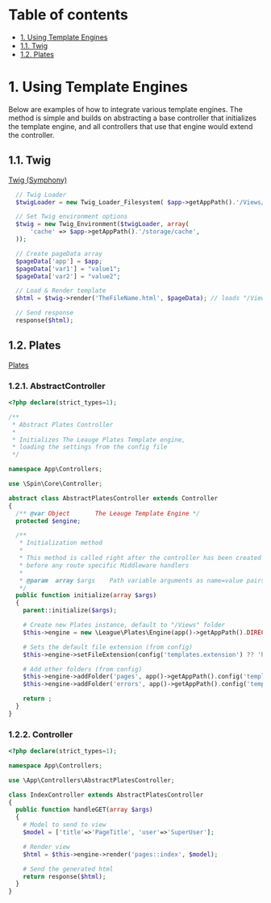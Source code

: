 # Table of contents
<!-- MarkdownTOC list_bullets="*" bracket="round" lowercase="true" autolink="true" indent="" -->

* [1. Using Template Engines](#1-using-template-engines)
* [1.1. Twig](#11-twig)
* [1.2. Plates](#12-plates)

<!-- /MarkdownTOC -->

# 1. Using Template Engines
Below are examples of how to integrate various template engines. The method is simple and builds on abstracting a base controller that initializes the template engine, and all controllers that use that engine would extend the controller.

## 1.1. Twig
[Twig (Symphony)](https://twig.symfony.com/doc/2.x/api.html)

```php
  // Twig Loader
  $twigLoader = new Twig_Loader_Filesystem( $app->getAppPath().'/Views/Templates');

  // Set Twig environment options
  $twig = new Twig_Environment($twigLoader, array(
      'cache' => $app->getAppPath().'/storage/cache',
  ));

  // Create pageData array
  $pageData['app'] = $app;
  $pageData['var1'] = "value1";
  $pageData['var2'] = "value2";

  // Load & Render template
  $html = $twig->render('TheFileName.html', $pageData); // loads "/Views/Templates/TheFileName.html"

  // Send response
  response($html);
```

## 1.2. Plates
[Plates](http://platesphp.com/)

### 1.2.1. AbstractController
```php
<?php declare(strict_types=1);

/**
 * Abstract Plates Controller
 *
 * Initializes The Leauge Plates Template engine,
 * loading the settings from the config file
 */

namespace App\Controllers;

use \Spin\Core\Controller;

abstract class AbstractPlatesController extends Controller
{
  /** @var Object       The Leauge Template Engine */
  protected $engine;

  /**
   * Initialization method
   *
   * This method is called right after the controller has been created
   * before any route specific Middleware handlers
   *
   * @param  array $args    Path variable arguments as name=value pairs
   */
  public function initialize(array $args)
  {
    parent::initialize($args);

    # Create new Plates instance, default to "/Views" folder
    $this->engine = new \League\Plates\Engine(app()->getAppPath().DIRECTORY_SEPARATOR.'Views');

    # Sets the default file extension (from config)
    $this->engine->setFileExtension(config('templates.extension') ?? 'html');

    # Add other folders (from config)
    $this->engine->addFolder('pages', app()->getAppPath().config('templates.pages'));
    $this->engine->addFolder('errors', app()->getAppPath().config('templates.errors'));

    return ;
  }
}
```

### 1.2.2. Controller
```php
<?php declare(strict_types=1);

namespace App\Controllers;

use \App\Controllers\AbstractPlatesController;

class IndexController extends AbstractPlatesController
{
  public function handleGET(array $args)
  {
    # Model to send to view
    $model = ['title'=>'PageTitle', 'user'=>'SuperUser'];

    # Render view
    $html = $this->engine->render('pages::index', $model);

    # Send the generated html
    return response($html);
  }
}
```
